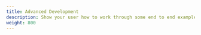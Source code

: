 ```yaml
---
title: Advanced Development
description: Show your user how to work through some end to end examples.
weight: 800
---
```

